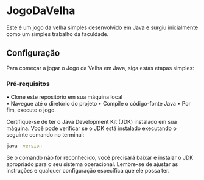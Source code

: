 # JogoDaVelha

 Este é um jogo da velha simples desenvolvido em Java e surgiu inicialmente como um simples trabalho da faculdade.


 
## Configuração

Para começar a jogar o Jogo da Velha em Java, siga estas etapas simples:



### Pré-requisitos

• Clone este repositório em sua máquina local<br>
• Navegue até o diretório do projeto
• Compile o código-fonte Java
• Por fim, execute o jogo.


Certifique-se de ter o Java Development Kit (JDK) instalado em sua máquina. Você pode verificar se o JDK está instalado executando o seguinte comando no terminal:
```bash
java -version
````
Se o comando não for reconhecido, você precisará baixar e instalar o JDK apropriado para o seu sistema operacional.
Lembre-se de ajustar as instruções e qualquer configuração específica que ele possa ter. 
